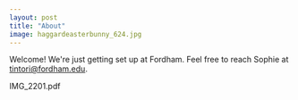 ```yaml
---
layout: post
title: "About"
image: haggardeasterbunny_624.jpg
---
```


Welcome! We're just getting set up at Fordham. Feel free to reach Sophie at tintori@fordham.edu.

IMG_2201.pdf
